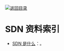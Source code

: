 [![返回目录](https://parg.co/UGo)](https://github.com/wxyyxc1992/Awesome-Links) 
 
 
 
 
 


 


 


 



# SDN 资料索引

- [SDN 是什么](http://mp.weixin.qq.com/s/xO3Vu7gKoaZ317FiaA2pSw)：。
